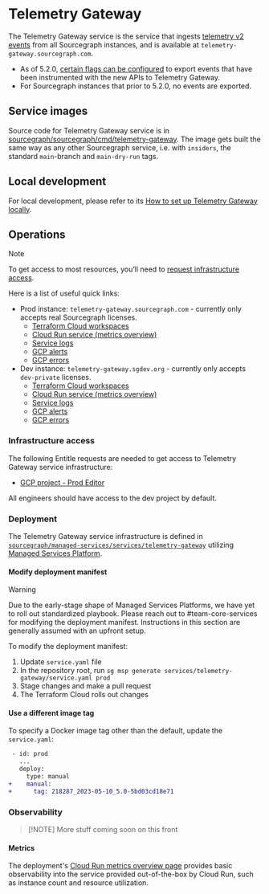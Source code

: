 # Telemetry Gateway

The Telemetry Gateway service is the service that ingests [telemetry v2 events](https://docs.sourcegraph.com/dev/background-information/telemetry) from all Sourcegraph instances, and is available at `telemetry-gateway.sourcegraph.com`.

- As of 5.2.0, [certain flags can be configured](https://docs.sourcegraph.com/dev/background-information/telemetry#enabling-telemetry-export) to export events that have been instrumented with the new APIs to Telemetry Gateway.
- For Sourcegraph instances that prior to 5.2.0, no events are exported.

## Service images

Source code for Telemetry Gateway service is in [sourcegraph/sourcegraph/cmd/telemetry-gateway](https://github.com/sourcegraph/sourcegraph/tree/main/cmd/telemetry-gateway).
The image gets built the same way as any other Sourcegraph service, i.e. with `insiders`, the standard `main`-branch and `main-dry-run` tags.

## Local development

For local development, please refer to its [How to set up Telemetry Gateway locally](https://docs.sourcegraph.com/dev/how-to/telemetry_gateway).

## Operations

> [!NOTE]
> To get access to most resources, you’ll need to [request infrastructure access](#infrastructure-access).

Here is a list of useful quick links:

- Prod instance: `telemetry-gateway.sourcegraph.com` - currently only accepts real Sourcegraph licenses.
  - [Terraform Cloud workspaces](https://app.terraform.io/app/sourcegraph/workspaces?project=prj-9XNnACvkeM1VWteC)
  - [Cloud Run service (metrics overview)](https://console.cloud.google.com/run/detail/us-central1/telemetry-gateway/metrics?project=telemetry-gateway-prod-acae)
  - [Service logs](https://cloudlogging.app.goo.gl/kficDmGcZdMJHPQL9)
  - [GCP alerts](https://console.cloud.google.com/monitoring/alerting?project=telemetry-gateway-prod-acae)
  - [GCP errors](https://console.cloud.google.com/errors?project=telemetry-gateway-prod-acae)
- Dev instance: `telemetry-gateway.sgdev.org` - currently only accepts `dev-private` licenses.
  - [Terraform Cloud workspaces](https://app.terraform.io/app/sourcegraph/workspaces?project=prj-nxL7Ti7x8xp6oZTU)
  - [Cloud Run service (metrics overview)](https://console.cloud.google.com/run/detail/us-central1/telemetry-gateway/metrics?project=telemetry-gateway-dev-0050)
  - [Service logs](https://cloudlogging.app.goo.gl/4oVGWGz1FQKVt5vm9)
  - [GCP alerts](https://console.cloud.google.com/monitoring/alerting?project=telemetry-gateway-dev-0050)
  - [GCP errors](https://console.cloud.google.com/errors?project=telemetry-gateway-dev-0050)

### Infrastructure access

The following Entitle requests are needed to get access to Telemetry Gateway service infrastructure:

- [GCP project - Prod Editor](https://app.entitle.io/request?targetType=resource&duration=21600&justification=Justification%20here&integrationId=134476cb-0bd6-4c6d-a89f-e1550988bdd7&resourceId=271c1799-6172-4099-8fe1-b186ac05aa06&roleId=da83e573-1cae-4e83-a132-3d2c6065ecbb&grantMethodId=da83e573-1cae-4e83-a132-3d2c6065ecbb)

All engineers should have access to the dev project by default.

### Deployment

The Telemetry Gateway service infrastructure is defined in [`sourcegraph/managed-services/services/telemetry-gateway`](https://github.com/sourcegraph/managed-services/tree/main/services/telemetry-gateway) utilizing [Managed Services Platform](./platform.md).

#### Modify deployment manifest

> [!WARNING]
> Due to the early-stage shape of Managed Services Platforms, we have yet to roll out standardized playbook. Please reach out to #team-core-services for modifying the deployment manifest. Instructions in this section are generally assumed with an upfront setup.

To modify the deployment manifest:

1. Update `service.yaml` file
1. In the repository root, run `sg msp generate services/telemetry-gateway/service.yaml prod`
1. Stage changes and make a pull request
1. The Terraform Cloud rolls out changes

#### Use a different image tag

To specify a Docker image tag other than the default, update the `service.yaml`:

```diff
 - id: prod
   ...
   deploy:
     type: manual
+    manual:
+      tag: 218287_2023-05-10_5.0-5bd03cd18e71
```

### Observability

> [!NOTE] More stuff coming soon on this front

#### Metrics

The deployment's [Cloud Run metrics overview page](https://console.cloud.google.com/run/detail/us-central1/telemetry-gateway/metrics?project=telemetry-gateway-prod-acae) provides basic observability into the service provided out-of-the-box by Cloud Run, such as instance count and resource utilization.
